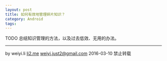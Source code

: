 ```yaml
---
layout: post
title: 如何有效地管理碎片知识？
category: Android
tags: 
---
```


TODO
总结知识管理的方法，以及过去低效、无用的办法。

------

by
weiyi.li [li2.me](li2.me) <weiyi.just2@gmail.com>
2016-03-10
禁止转载
